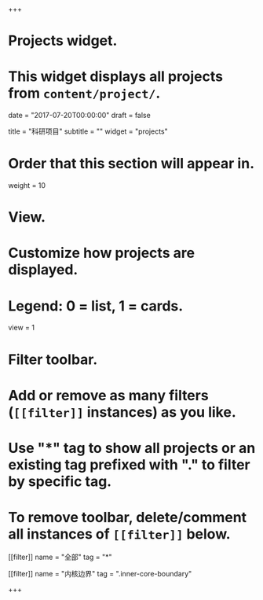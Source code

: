 +++
# Projects widget.
# This widget displays all projects from `content/project/`.

date = "2017-07-20T00:00:00"
draft = false

title = "科研项目"
subtitle = ""
widget = "projects"

# Order that this section will appear in.
weight = 10

# View.
# Customize how projects are displayed.
# Legend: 0 = list, 1 = cards.
view = 1

# Filter toolbar.
# Add or remove as many filters (`[[filter]]` instances) as you like.
# Use "*" tag to show all projects or an existing tag prefixed with "." to filter by specific tag.
# To remove toolbar, delete/comment all instances of `[[filter]]` below.
[[filter]]
  name = "全部"
  tag = "*"

[[filter]]
  name = "内核边界"
  tag = ".inner-core-boundary"

+++
